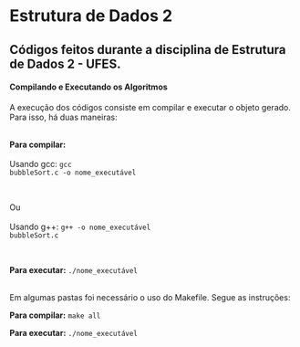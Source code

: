 # Estrutura de Dados 2

## Códigos feitos durante a disciplina de Estrutura de Dados 2 - UFES.


**<h4> Compilando e Executando os Algoritmos </h4>**
A execução dos códigos consiste em compilar e executar o objeto gerado. Para isso, há duas maneiras: <br /> <br />

**Para compilar:**<br/><br/>
Usando gcc: <code>gcc bubbleSort.c -o nome_executável</code>

<br/>

Ou <br/><br/>
Usando g++: <code>g++ -o nome_executável bubbleSort.c</code>

<br />

**Para executar:**
<code>./nome_executável</code>

<br />
Em algumas pastas foi necessário o uso do Makefile. Segue as instruções:

<br />

**Para compilar:**
<code>make all</code>

**Para executar:**
<code>./nome_executável</code>